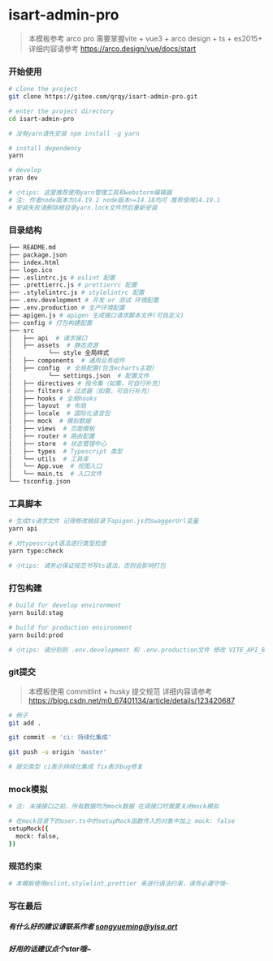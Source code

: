 # isart-admin-pro

> 本模板参考 arco pro 需要掌握vite + vue3 + arco design + ts + es2015+ 详细内容请参考 https://arco.design/vue/docs/start

### 开始使用

```bash
# clone the project
git clone https://gitee.com/qrqy/isart-admin-pro.git

# enter the project directory
cd isart-admin-pro

# 没有yarn请先安装 npm install -g yarn

# install dependency
yarn

# develop
yran dev

# 小tips: 这里推荐使用yarn管理工具和webstorm编辑器
# 注: 作者node版本为14.19.1 node版本>=14.18均可 推荐使用14.19.1
# 安装失败请删除根目录yarn.lock文件然后重新安装 
```

### 目录结构

```bash
├── README.md
├── package.json
├── index.html
├── logo.ico
├── .eslintrc.js # eslint 配置
├── .prettierrc.js # prettierrc 配置
├── .stylelintrc.js # stylelintrc 配置 
├── .env.development # 开发 or 测试 环境配置
├── .env.production # 生产环境配置
├── apigen.js # apigen 生成接口请求脚本文件(可自定义)
├── config # 打包构建配置
├── src
│   ├── api  # 请求接口
│   ├── assets  # 静态资源
│          └── style 全局样式
│   ├── components  # 通用业务组件
│   ├── config  # 全局配置(包含echarts主题)
│          └── settings.json  # 配置文件
│   ├── directives # 指令集（如需，可自行补充）
│   ├── filters # 过滤器（如需，可自行补充）
│   ├── hooks # 全局hooks
│   ├── layout  # 布局
│   ├── locale  # 国际化语言包
│   ├── mock  # 模拟数据
│   ├── views  # 页面模板
│   ├── router # 路由配置
│   ├── store  # 状态管理中心
│   ├── types  # Typescript 类型
│   └── utils  # 工具库
│   └── App.vue  # 视图入口
│   └── main.ts  # 入口文件
└── tsconfig.json
```

### 工具脚本

```bash
# 生成ts请求文件 记得修改根目录下apigen.js的swaggerUrl变量
yarn api

# 对typescript语法进行类型检查
yarn type:check

# 小tips: 请务必保证规范书写ts语法，否则会影响打包
```

### 打包构建

```bash
# build for develop environment
yarn build:stag

# build for production environment
yarn build:prod

# 小tips: 请分别到 .env.development 和 .env.production文件 修改 VITE_API_BASE_URL
```

### git提交

> 本模板使用 commitlint + husky 提交规范 详细内容请参考 https://blog.csdn.net/m0_67401134/article/details/123420687

```bash
# 例子
git add .

git commit -m 'ci: 持续化集成'

git push -u origin 'master'

# 提交类型 ci表示持续化集成 fix表示bug修复
```

### mock模拟

```bash
# 注: 未接接口之前，所有数据均为mock数据 在调接口时需要关闭mock模拟

# 在mock目录下的user.ts中的setupMock函数传入的对象中加上 mock: false
setupMock({
  mock: false,
})
```

### 规范约束

```bash
# 本模板使用eslint,stylelint,prettier 来进行语法约束，请务必遵守哦~
```

### 写在最后

##### 有什么好的建议请联系作者 songyueming@yisa.art

##### 好用的话建议点个star哦~



